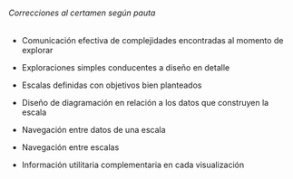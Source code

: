 ###### Correcciones al certamen según pauta

- Comunicación efectiva de complejidades encontradas al momento de explorar


- Exploraciones simples conducentes a diseño en detalle


- Escalas definidas con objetivos bien planteados


- Diseño de diagramación en relación a los datos que construyen la escala


- Navegación entre datos de una escala                                


- Navegación entre escalas                                            


- Información utilitaria complementaria en cada visualización  
